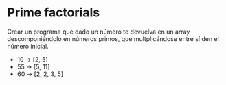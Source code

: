 # Prime factorials

Crear un programa que dado un número te devuelva en un array descomponiéndolo en números primos, que multplicándose entre sí den el número inicial.

-   10 → [2, 5]
-   55 → [5, 11]
-   60 → [2, 2, 3, 5]
